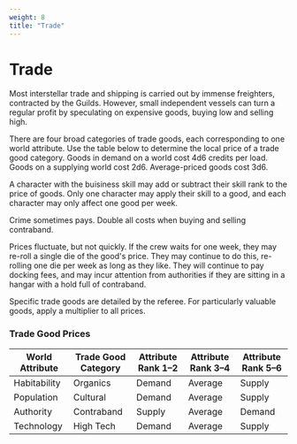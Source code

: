 ```yaml
---
weight: 8
title: "Trade"
---
```


# Trade

Most interstellar trade and shipping is carried out by immense freighters, contracted by the Guilds. However, small independent vessels can turn a regular profit by speculating on expensive goods, buying low and selling high.

There are four broad categories of trade goods, each corresponding to one world attribute. Use the table below to determine the local price of a trade good category. Goods in demand on a world cost 4d6 credits per load. Goods on a supplying world cost 2d6. Average-priced goods cost 3d6.

A character with the buisiness skill may add or subtract their skill rank to the price of goods. Only one character may apply their skill to a good, and each character may only affect one good per week.

Crime sometimes pays. Double all costs when buying and selling contraband.

Prices fluctuate, but not quickly. If the crew waits for one week, they may re-roll a single die of the good's price. They may continue to do this, re-rolling one die per week as long as they like. They will continue to pay docking fees, and may incur attention from authorities if they are sitting in a hangar with a hold full of contraband.

Specific trade goods are detailed by the referee. For particularly valuable goods, apply a multiplier to all prices.

### Trade Good Prices
| World Attribute | Trade Good Category | Attribute Rank 1–2 | Attribute Rank 3–4 | Attribute Rank 5–6 |
|-|-|-|-|-|
| Habitability | Organics | Demand | Average | Supply |
| Population | Cultural | Demand | Average | Supply |
| Authority | Contraband | Supply | Average | Demand |
| Technology | High Tech | Demand | Average | Supply |